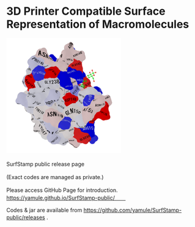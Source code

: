 # 3D Printer Compatible Surface Representation of Macromolecules

![example](https://raw.githubusercontent.com/yamule/SurfStamp-public/master/docs/img/isoelectricpoint_s.png)　　

SurfStamp public release page 　　

(Exact codes are managed as private.)　　

Please access GitHub Page for introduction.　https://yamule.github.io/SurfStamp-public/　　

Codes & jar are available from https://github.com/yamule/SurfStamp-public/releases .　　
